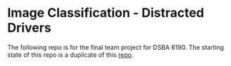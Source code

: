 # Image Classification - Distracted Drivers
The following repo is for the final team project for DSBA 6190. The starting state of this repo is a duplicate of this [repo](https://github.com/canfielder/DSBA-6190_Proj2).
